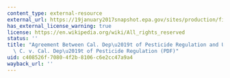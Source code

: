 ```yaml
---
content_type: external-resource
external_url: https://19january2017snapshot.epa.gov/sites/production/files/2016-04/documents/title6-settlement-agreement-signed.pdf
has_external_license_warning: true
license: https://en.wikipedia.org/wiki/All_rights_reserved
status: ''
title: "Agreement Between Cal. Dep\u2019t of Pesticide Regulation and U.S. EPA, Angelita\
  \ C. v. Cal. Dep\u2019t of Pesticide Regulation (PDF)"
uid: c408526f-7080-4f2b-8106-c6e2cc47a9a4
wayback_url: ''
---
```

